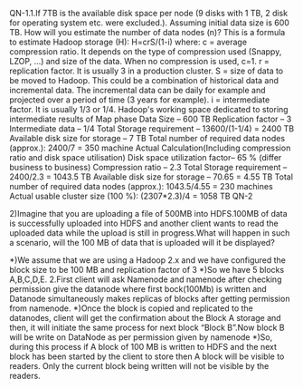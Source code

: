 QN-1.1.If 7TB is the available disk space per node (9 disks with 1 TB, 2 disk for operating system etc. were excluded.). Assuming initial data size is 600 TB. How will you estimate the number of data nodes (n)? 
This is a formula to estimate Hadoop storage (H): H=crS/(1-i)
where: c = average compression ratio.
It depends on the type of compression used (Snappy, LZOP, ...) and size of the data. When no compression is used, c=1. r = replication factor. It is usually 3 in a production cluster. S = size of data to be moved to Hadoop. This could be a combination of historical data and incremental data. The incremental data can be daily for example and projected over a period of time (3 years for example). i = intermediate factor. It is usually 1/3 or 1/4. Hadoop's working space dedicated to storing intermediate results of Map phase Data Size – 600 TB Replication factor – 3 Intermediate data – 1/4 Total Storage requirement – 13600/(1-1/4) = 2400 TB Available disk size for storage – 7 TB Total number of required data nodes (approx.): 2400/7 = 350 machine
Actual Calculation(Including compression ratio and disk space utilisation) Disk space utilization factor– 65 % (differ business to business) Compression ratio – 2.3 Total Storage requirement – 2400/2.3 = 1043.5 TB Available disk size for storage – 70.65 = 4.55 TB Total number of required data nodes (approx.): 1043.5/4.55 = 230 machines Actual usable cluster size (100 %): (2307*2.3)/4 = 1058 TB QN-2 






2)Imagine that you are uploading a file of 500MB into HDFS.100MB of data is successfully uploaded into HDFS and another client wants to read the uploaded data while the upload is still in progress.What will happen in such a scenario, will the 100 MB of data that is uploaded will it be displayed? 
 
 

*)We assume that we are using a Hadoop 2.x and we have configured the block size to be 100 MB and replication factor of 3 
*)So we have 5 blocks A,B,C,D,E. 2.First client will ask Namenode and namenode after checking permission give the datanode where first bock(100Mb) is written and Datanode simultaneously makes replicas of blocks after getting permission from namenode.
*)Once the block is copied and replicated to the datanodes, client will get the confirmation about the Block A storage and then, it will initiate the same process for next block “Block B”.Now block B will be write on DataNode as per permission given by namenode 
*)So, during this process if A block of 100 MB is written to HDFS and the next block has been started by the client to store then A block will be visible to readers. Only the current block being written will not be visible by the readers.
